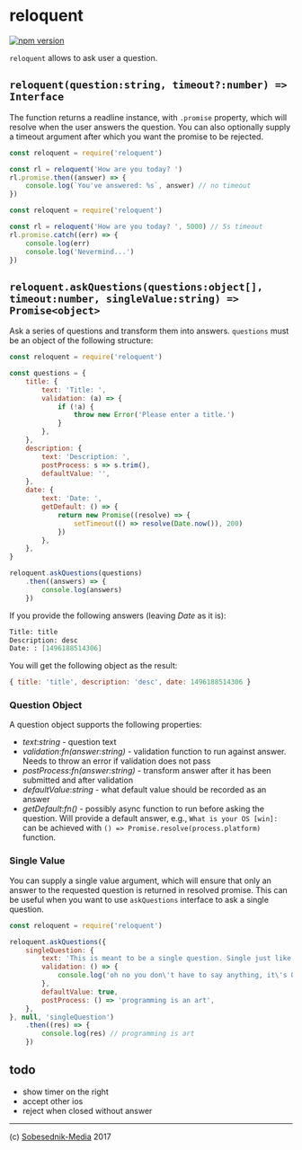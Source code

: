 # reloquent

[![npm version](https://badge.fury.io/js/reloquent.svg)](https://badge.fury.io/js/reloquent)

`reloquent` allows to ask user a question.

## `reloquent(question:string, timeout?:number) => Interface`

The function returns a readline instance, with `.promise` property, which will resolve
when the user answers the question. You can also optionally supply a timeout argument after
which you want the promise to be rejected.

```js
const reloquent = require('reloquent')

const rl = reloquent('How are you today? ')
rl.promise.then((answer) => {
    console.log(`You've answered: %s`, answer) // no timeout
})
```

```js
const reloquent = require('reloquent')

const rl = reloquent('How are you today? ', 5000) // 5s timeout
rl.promise.catch((err) => {
    console.log(err)
    console.log('Nevermind...')
})
```

## `reloquent.askQuestions(questions:object[], timeout:number, singleValue:string) => Promise<object>`

Ask a series of questions and transform them into answers. `questions` must be an object of
the following structure:

```js
const reloquent = require('reloquent')

const questions = {
    title: {
        text: 'Title: ',
        validation: (a) => {
            if (!a) {
                throw new Error('Please enter a title.')
            }
        },
    },
    description: {
        text: 'Description: ',
        postProcess: s => s.trim(),
        defaultValue: '',
    },
    date: {
        text: 'Date: ',
        getDefault: () => {
            return new Promise((resolve) => {
                setTimeout(() => resolve(Date.now()), 200)
            })
        },
    },
}

reloquent.askQuestions(questions)
    .then((answers) => {
        console.log(answers)
    })
```

If you provide the following answers (leaving _Date_ as it is):

```fs
Title: title
Description: desc
Date: : [1496188514306]
```

You will get the following object as the result:

```js
{ title: 'title', description: 'desc', date: 1496188514306 }
```

### Question Object

A question object supports the following properties:

* *text*:_string_ - question text
* *validation*:_fn(answer:string)_ - validation function to run against answer. Needs to throw an error if validation does not pass
* *postProcess*:_fn(answer:string)_ - transform answer after it has been submitted and after validation
* *defaultValue*:_string_ - what default value should be recorded as an answer
* *getDefault*:_fn()_ - possibly async function to run before asking the question. Will provide a default answer, e.g., `What is your OS [win]:` can be achieved with `() => Promise.resolve(process.platform)` function.

### Single Value

You can supply a single value argument, which will ensure that only an answer to the requested
question is returned in resolved promise. This can be useful when you want to use `askQuestions`
interface to ask a single question.

```js
const reloquent = require('reloquent')

reloquent.askQuestions({
    singleQuestion: {
        text: 'This is meant to be a single question. Single just like me.',
        validation: () => {
            console.log('oh no you don\'t have to say anything, it\'s OK.')
        },
        defaultValue: true,
        postProcess: () => 'programming is an art',
    },
}, null, 'singleQuestion')
    .then((res) => {
        console.log(res) // programming is art
    })
```

## todo

* show timer on the right
* accept other ios
* reject when closed without answer

---

(c) [Sobesednik-Media](https://sobesednik.media) 2017
